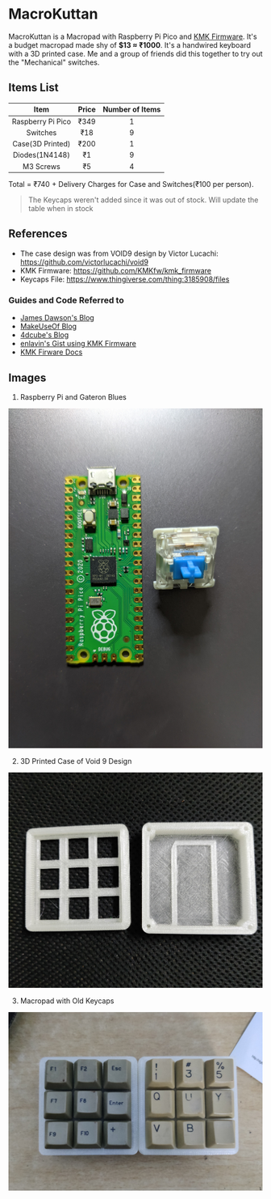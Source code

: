 # MacroKuttan

MacroKuttan is a Macropad with Raspberry Pi Pico and [KMK Firmware](https://github.com/KMKfw/kmk_firmware). It's a budget macropad made shy of **$13 ≈ ₹1000**.
It's a handwired keyboard with a 3D printed case. Me and a group of friends did this together to try out the "Mechanical" switches.

## Items List

|       Item        | Price | Number of Items |
| :---------------: | :---: | :-------------: |
| Raspberry Pi Pico | ₹349  |        1        |
|     Switches      |  ₹18  |        9        |
| Case(3D Printed)  | ₹200  |        1        |
|  Diodes(1N4148)   |  ₹1   |        9        |
|     M3 Screws     |  ₹5   |        4        |

Total = ₹740 + Delivery Charges for Case and Switches(₹100 per person).

> The Keycaps weren't added since it was out of stock. Will update the table when in stock

## References

- The case design was from VOID9 design by Victor Lucachi: https://github.com/victorlucachi/void9
- KMK Firmware: https://github.com/KMKfw/kmk_firmware
- Keycaps File: https://www.thingiverse.com/thing:3185908/files

### Guides and Code Referred to

- [James Dawson's Blog](https://blog.jmdawson.co.uk/raspberry-pi-pico-macro-pad/)
- [MakeUseOf Blog](https://www.makeuseof.com/how-to-build-macro-pad-on-budget/)
- [4dcube's Blog](http://blog.4dcu.be/diy/2021/04/05/Macropad.html)
- [enlavin's Gist using KMK Firmware](https://gist.github.com/enlavin/9406429a4d74b8a5a4d4a0cc15bd1feb)
- [KMK Firware Docs](https://github.com/KMKfw/kmk_firmware/tree/master/docs)

## Images

1. Raspberry Pi and Gateron Blues

![RPI and Gateron Blues](/assets/rpi.jpg)

2. 3D Printed Case of Void 9 Design

![3D Printed Case](/assets/case_1.jpg)

3. Macropad with Old Keycaps

![Macroapd with Old Keycaps](/assets/kb_1.jpg)
